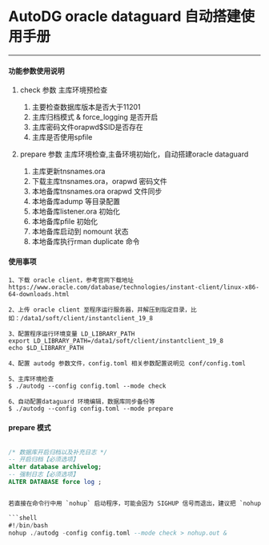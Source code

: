 # AutoDG oracle dataguard 自动搭建使用手册
-------
#### 功能参数使用说明
1. check 参数 主库环境预检查
    1. 主要检查数据库版本是否大于11201
    2. 主库归档模式 & force_logging 是否开启
    3. 主库密码文件orapwd$SID是否存在
    4. 主库是否使用spfile 

2. prepare 参数 主库环境检查,主备环境初始化，自动搭建oracle dataguard
   1. 主库更新tnsnames.ora 
   2. 下载主库tnsnames.ora，orapwd 密码文件
   3. 本地备库tnsnames.ora orapwd 文件同步
   4. 本地备库adump 等目录配置
   5. 本地备库listener.ora 初始化
   6. 本地备库pfile 初始化
   7. 本地备库启动到 nomount 状态
   8. 本地备库执行rman duplicate 命令    

    
#### 使用事项

```
1、下载 oracle client，参考官网下载地址 https://www.oracle.com/database/technologies/instant-client/linux-x86-64-downloads.html

2、上传 oracle client 至程序运行服务器，并解压到指定目录，比如：/data1/soft/client/instantclient_19_8

3、配置程序运行环境变量 LD_LIBRARY_PATH
export LD_LIBRARY_PATH=/data1/soft/client/instantclient_19_8
echo $LD_LIBRARY_PATH

4、配置 autodg 参数文件，config.toml 相关参数配置说明见 conf/config.toml

5、主库环境检查
$ ./autodg --config config.toml --mode check

6、自动配置dataguard 环境编辑，数据库同步备份等
$ ./autodg --config config.toml --mode prepare
```
#### prepare 模式
```sql

/* 数据库开启归档以及补充日志 */
-- 开启归档【必须选项】
alter database archivelog;
-- 强制日志【必须选项】
ALTER DATABASE force log ;


若直接在命令行中用 `nohup` 启动程序，可能会因为 SIGHUP 信号而退出，建议把 `nohup` 放到脚本里面且不建议用 kill -9，如：

```shell
#!/bin/bash
nohup ./autodg -config config.toml --mode check > nohup.out &
```
